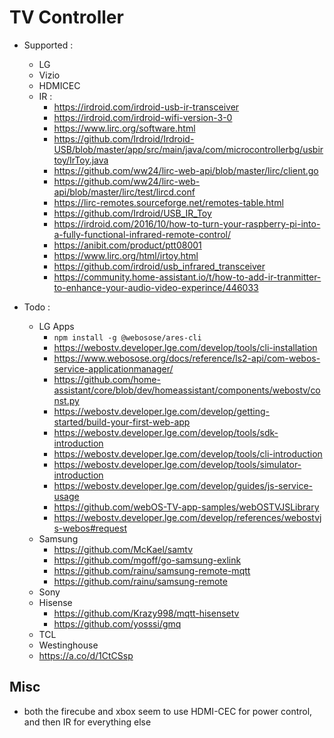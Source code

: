 # TV Controller

- Supported :
	- LG
	- Vizio
	- HDMICEC
	- IR :
		- https://irdroid.com/irdroid-usb-ir-transceiver
		- https://irdroid.com/irdroid-wifi-version-3-0
		- https://www.lirc.org/software.html
		- https://github.com/Irdroid/Irdroid-USB/blob/master/app/src/main/java/com/microcontrollerbg/usbirtoy/IrToy.java
		- https://github.com/ww24/lirc-web-api/blob/master/lirc/client.go
		- https://github.com/ww24/lirc-web-api/blob/master/lirc/test/lircd.conf
		- https://lirc-remotes.sourceforge.net/remotes-table.html
		- https://github.com/Irdroid/USB_IR_Toy
		- https://irdroid.com/2016/10/how-to-turn-your-raspberry-pi-into-a-fully-functional-infrared-remote-control/
		- https://anibit.com/product/ptt08001
		- https://www.lirc.org/html/irtoy.html
		- https://github.com/irdroid/usb_infrared_transceiver
		- https://community.home-assistant.io/t/how-to-add-ir-tranmitter-to-enhance-your-audio-video-experince/446033

- Todo :
	- LG Apps
		- `npm install -g @webosose/ares-cli`
		- https://webostv.developer.lge.com/develop/tools/cli-installation
		- https://www.webosose.org/docs/reference/ls2-api/com-webos-service-applicationmanager/
		- https://github.com/home-assistant/core/blob/dev/homeassistant/components/webostv/const.py
		- https://webostv.developer.lge.com/develop/getting-started/build-your-first-web-app
		- https://webostv.developer.lge.com/develop/tools/sdk-introduction
		- https://webostv.developer.lge.com/develop/tools/cli-introduction
		- https://webostv.developer.lge.com/develop/tools/simulator-introduction
		- https://webostv.developer.lge.com/develop/guides/js-service-usage
		- https://github.com/webOS-TV-app-samples/webOSTVJSLibrary
		- https://webostv.developer.lge.com/develop/references/webostvjs-webos#request
	- Samsung
		- https://github.com/McKael/samtv
		- https://github.com/mgoff/go-samsung-exlink
		- https://github.com/rainu/samsung-remote-mqtt
		- https://github.com/rainu/samsung-remote
	- Sony
	- Hisense
		- https://github.com/Krazy998/mqtt-hisensetv
		- https://github.com/yosssi/gmq
	- TCL
	- Westinghouse
	- https://a.co/d/1CtCSsp

## Misc

- both the firecube and xbox seem to use HDMI-CEC for power control, and then IR for everything else